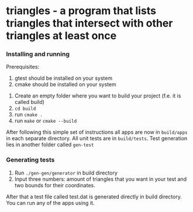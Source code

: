 # triangles - a program that lists triangles that intersect with other triangles at least once

### Installing and running

Prerequisites:
1) gtest should be installed on your system
2) cmake should be installed on your system

1. Create an empty folder where you want to build your project (f.e. it is called build)
2. `cd build`
3. run `cmake . `
4. run `make` or `cmake --build`

After following this simple set of instructions all apps are now in `build/apps` in each separate directory. All unit tests are in `build/tests`. Test generation lies in another folder
called `gen-test`

### Generating tests

1. Run `./gen-gen/generator` in build directory
2. Input three numbers: amount of triangles that you want in your test and two bounds for their coordinates.

After that a test file called test.dat is generated directly in build directory. You can run any of the apps using it.

